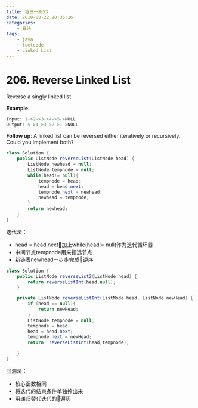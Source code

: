 ```yaml
---
title: 每日一刷53
date: 2018-08-22 20:36:16
categories: 
    - 算法
tags:
    - java
    - leetcode
    - Linked List
---
```

# 206. Reverse Linked List
Reverse a singly linked list.

**Example**:
```js
Input: 1->2->3->4->5->NULL
Output: 5->4->3->2->1->NULL
```
**Follow up**:
A linked list can be reversed either iteratively or recursively. Could you implement both?

```java
class Solution {
    public ListNode reverseList(ListNode head) {
        ListNode newhead = null;
        ListNode tempnode = null;
        while(head!= null){
            tempnode = head;
            head = head.next;
            tempnode.next = newhead;
            newhead = tempnode;
        }
        return newhead;
    }
}
```
迭代法：
- head = head.next加上while(head!= null)作为迭代循环器
- 中间节点tempnode用来指选节点
- 新链表newhead一步步完成逆序
```java
class Solution {
    public ListNode reverseList2(ListNode head) {
        return reverseListInt(head,null);
    }

    private ListNode reverseListInt(ListNode head, ListNode newHead) {
        if (head == null){
            return newHead;
        }
        ListNode tempnode = null;
        tempnode = head;
        head = head.next;
        tempnode.next = newHead;
        return  reverseListInt(head,tempnode);

    }
}
```
回溯法：
- 核心函数相同
- 将迭代的结束条件单独拎出来
- 用递归替代迭代的遍历
